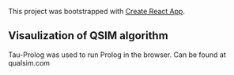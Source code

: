 This project was bootstrapped with [Create React App](https://github.com/facebook/create-react-app).

## Visaulization of QSIM algorithm 

Tau-Prolog was used to run Prolog in the browser. Can be found at qualsim.com

